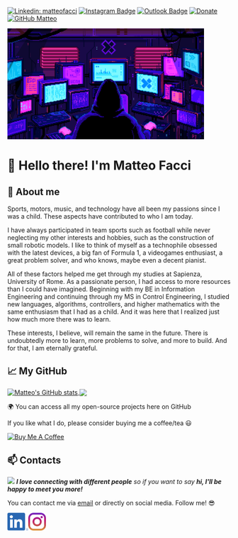 [![Linkedin: matteofacci](https://img.shields.io/badge/-matteofacci-blue?style=flat-square&logo=Linkedin&logoColor=white&link=https://www.linkedin.com/in/matteofacci/)](https://www.linkedin.com/in/matteofacci/)
[![Instagram Badge](https://img.shields.io/badge/-matteofacci-e4405f?style=flat-square&logo=Instagram&logoColor=white&link=https://www.instagram.com/faccimatteo/)](https://www.instagram.com/faccimatteo/)
[![Outlook Badge](https://img.shields.io/badge/-matteo.facci@outlook.it-blue?style=flat-square&logo=Outlook&logoColor=white&link=mailto:matteo.facci@outlook.it?subject=[GitHub])](mailto:matteo.facci@outlook.it?subject=[GitHub])
[![Donate](https://img.shields.io/badge/Donate-PayPal-blue.svg)](https://paypal.me/faccimatteo?country.x=IT&locale.x=it_IT)
[![GitHub Matteo](https://img.shields.io/github/followers/matteofacci?label=follow&style=social)](https://github.com/matteofacci)

<img src="coding.gif" height="250"/>

# 👋 Hello there! I'm Matteo Facci

## :open_book: About me

Sports, motors, music, and technology have all been my passions since I was a child. These aspects have contributed to who I am today. 

I have always participated in team sports such as football while never neglecting my other interests and hobbies, such as the construction of small robotic models. 
I like to think of myself as a technophile obsessed with the latest devices, a big fan of Formula 1, a videogames enthusiast, a great problem solver, and who knows, maybe even a decent pianist.

All of these factors helped me get through my studies at Sapienza, University of Rome. As a passionate person, I had access to more resources than I could have imagined. Beginning with my BE in Information Engineering and continuing through my MS in Control Engineering, I studied new languages, algorithms, controllers, and higher mathematics with the same enthusiasm that I had as a child. And it was here that I realized just how much more there was to learn.

These interests, I believe, will remain the same in the future. 
There is undoubtedly more to learn, more problems to solve, and more to build. 
And for that, I am eternally grateful.

## :chart_with_upwards_trend: My GitHub

<a href="https://github.com/anuraghazra/github-readme-stats">
  <img align="center" src="https://github-readme-stats.vercel.app/api?username=matteofacci&theme=github_dark&show_icons=true&count_private=true&include_all_commits=true&hide_title=true" alt="Matteo's GitHub stats" />
</a>
<a href="https://github.com/anuraghazra/github-readme-stats">
  <img align="center" src="https://github-readme-stats.vercel.app/api/top-langs/?username=matteofacci&layout=compact&theme=github_dark&langs_count=6" />
</a>



:earth_africa: You can access all my open-source projects here on GitHub
  
  If you like what I do, please consider buying me a coffee/tea :smiley:

<a href="https://paypal.me/faccimatteo?country.x=IT&locale.x=it_IT" target="_blank"><img src="https://cdn.buymeacoffee.com/buttons/v2/default-red.png" alt="Buy Me A Coffee" width="150" ></a>

## 📫 Contacts 

<img src="https://media.giphy.com/media/LnQjpWaON8nhr21vNW/giphy.gif" width="60"> <em><b>I love connecting with different people</b> so if you want to say <b>hi, I'll be happy to meet you more!</b> </em>

You can contact me via [email](mailto:matteo.facci@outlook.it?subject=[GitHub]) or directly on social media. Follow me! :sunglasses:



[<img src="https://raw.githubusercontent.com/matteofacci/matteofacci/master/socials/linkedin.png" height="40em" align="left" alt="Follow matteofacci on LinkedIn" title="Follow matteofacci on LinkedIn"/>](https://www.linkedin.com/in/matteofacci/)

[<img src="https://raw.githubusercontent.com/matteofacci/matteofacci/master/socials/instagram.svg" height="40em" align="center" alt="Follow matteofacci on Instagram" title="Follow matteofacci on Instagram"/>](https://www.instagram.com/faccimatteo/)
